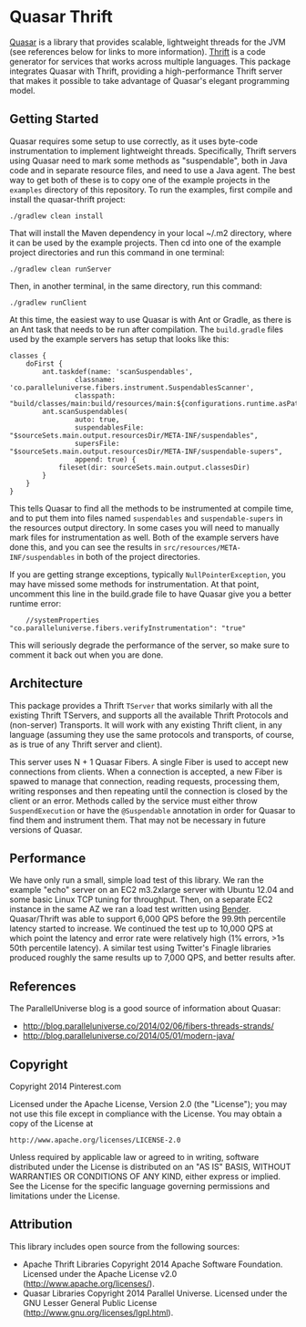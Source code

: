 Quasar Thrift
=============

[Quasar](http://docs.paralleluniverse.co/quasar/) is a library that provides scalable, lightweight
threads for the JVM (see references below for links to more information).
[Thrift](https://thrift.apache.org) is a code generator for services that works across multiple
languages. This package integrates Quasar with Thrift, providing a high-performance Thrift server
that makes it possible to take advantage of Quasar's elegant programming model.

## Getting Started

Quasar requires some setup to use correctly, as it uses byte-code instrumentation to implement
lightweight threads. Specifically, Thrift servers using Quasar need to mark some methods as
"suspendable", both in Java code and in separate resource files, and need to use a Java agent. The
best way to get both of these is to copy one of the example projects in the `examples` directory
of this repository. To run the examples, first compile and install the quasar-thrift project:

```./gradlew clean install```

That will install the Maven dependency in your local ~/.m2 directory, where it can be used by the
example projects. Then cd into one of the example project directories and run this command in one
terminal:

```./gradlew clean runServer```

Then, in another terminal, in the same directory, run this command:

```./gradlew runClient```
 
At this time, the easiest way to use Quasar is with Ant or Gradle, as there is an Ant task that
needs to be run after compilation. The `build.gradle` files used by the example servers has setup
that looks like this:

```
classes {
    doFirst {
        ant.taskdef(name: 'scanSuspendables',
                classname: 'co.paralleluniverse.fibers.instrument.SuspendablesScanner',
                classpath: "build/classes/main:build/resources/main:${configurations.runtime.asPath}")
        ant.scanSuspendables(
                auto: true,
                suspendablesFile: "$sourceSets.main.output.resourcesDir/META-INF/suspendables",
                supersFile: "$sourceSets.main.output.resourcesDir/META-INF/suspendable-supers",
                append: true) {
            fileset(dir: sourceSets.main.output.classesDir)
        }
    }
}
```

This tells Quasar to find all the methods to be instrumented at compile time, and to put them into
files named `suspendables` and `suspendable-supers` in the resources output directory. In some
cases you will need to manually mark files for instrumentation as well. Both of the example servers
have done this, and you can see the results in `src/resources/META-INF/suspendables` in both of
the project directories.

If you are getting strange exceptions, typically `NullPointerException`, you may have missed some
methods for instrumentation. At that point, uncomment this line in the build.grade file to have
Quasar give you a better runtime error:

```
    //systemProperties "co.paralleluniverse.fibers.verifyInstrumentation": "true"
```

This will seriously degrade the performance of the server, so make sure to comment it back out
when you are done.

## Architecture

This package provides a Thrift `TServer` that works similarly with all the existing Thrift TServers,
and supports all the available Thrift Protocols and (non-server) Transports. It will work with any
existing Thrift client, in any language (assuming they use the same protocols and transports, of
course, as is true of any Thrift server and client).

This server uses N + 1 Quasar Fibers. A single Fiber is used to accept new connections from clients.
When a connection is accepted, a new Fiber is spawed to manage that connection, reading requests,
processing them, writing responses and then repeating until the connection is closed by the client
or an error. Methods called by the service must either throw `SuspendExecution` or have the
`@Suspendable` annotation in order for Quasar to find them and instrument them. That may not be
necessary in future versions of Quasar.

## Performance

We have only run a small, simple load test of this library. We ran the example "echo" server on an
EC2 m3.2xlarge server with Ubuntu 12.04 and some basic Linux TCP tuning for throughput. Then, on a
separate EC2 instance in the same AZ we ran a load test written using
[Bender](http://github.com/Pinterest/bender). Quasar/Thrift was able to support 6,000 QPS before the
99.9th percentile latency started to increase. We continued the test up to 10,000 QPS at which point
the latency and error rate were relatively high (1% errors, >1s 50th percentile latency). A similar
test using Twitter's Finagle libraries produced roughly the same results up to 7,000 QPS, and better
results after.

## References

The ParallelUniverse blog is a good source of information about Quasar:

* http://blog.paralleluniverse.co/2014/02/06/fibers-threads-strands/
* http://blog.paralleluniverse.co/2014/05/01/modern-java/

## Copyright

Copyright 2014 Pinterest.com

Licensed under the Apache License, Version 2.0 (the "License");
you may not use this file except in compliance with the License.
You may obtain a copy of the License at

    http://www.apache.org/licenses/LICENSE-2.0

Unless required by applicable law or agreed to in writing, software
distributed under the License is distributed on an "AS IS" BASIS,
WITHOUT WARRANTIES OR CONDITIONS OF ANY KIND, either express or implied.
See the License for the specific language governing permissions and
limitations under the License.

## Attribution

This library includes open source from the following sources:

* Apache Thrift Libraries Copyright 2014 Apache Software Foundation. Licensed under the Apache License v2.0 (http://www.apache.org/licenses/).
* Quasar Libraries Copyright 2014 Parallel Universe. Licensed under the GNU Lesser General Public License (http://www.gnu.org/licenses/lgpl.html).
